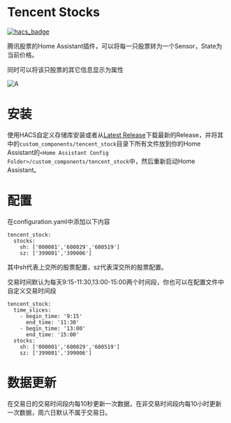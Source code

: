 # Tencent Stocks

[![hacs_badge](https://img.shields.io/badge/HACS-Custom-orange.svg)](https://github.com/custom-components/hacs)

腾讯股票的Home Assistant插件，可以将每一只股票转为一个Sensor，State为当前价格。

同时可以将该只股票的其它信息显示为属性


![A](https://user-images.githubusercontent.com/27534713/124057266-b8a99c80-da59-11eb-86e7-3627b08ab12f.png)


# 安装

使用HACS自定义存储库安装或者从[Latest Release](https://github.com/georgezhao2010/tencent_stock/releases/latest)下载最新的Release，并将其中的`custom_components/tencent_stock`目录下所有文件放到你的Home Assistant的`<Home Assistant Config Folder>/custom_components/tencent_stock`中，然后重新启动Home Assistant。

# 配置

在configuration.yaml中添加以下内容
```
tencent_stock:
  stocks:
    sh: ['000001','600029','600519']
    sz: ['399001','399006']
```
其中sh代表上交所的股票配置，sz代表深交所的股票配置。

交易时间默认为每天9:15-11:30,13:00-15:00两个时间段，你也可以在配置文件中自定义交易时间段
```
tencent_stock:
  time_slices:
    - begin_time: '9:15'
      end_time: '11:30'
    - begin_time: '13:00'
      end_time: '15:00'
  stocks:
    sh: ['000001','600029','600519']
    sz: ['399001','399006']
```

# 数据更新

在交易日的交易时间段内每10秒更新一次数据，在非交易时间段内每10小时更新一次数据，周六日默认不属于交易日。
